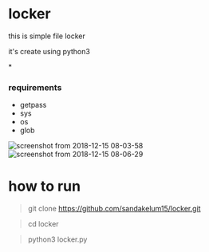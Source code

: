 # locker
this is simple file locker 

it's create using python3

*<h3>requirements</h3>
  * getpass
  * sys
  * os
  * glob
  
![screenshot from 2018-12-15 08-03-58](https://user-images.githubusercontent.com/45274219/50038175-4d398400-0041-11e9-97af-d2753b506ba7.png)
![screenshot from 2018-12-15 08-06-29](https://user-images.githubusercontent.com/45274219/50038176-5296ce80-0041-11e9-9fec-f9c99216e56c.png)

<h1>how to run</h1> 


 > git clone https://github.com/sandakelum15/locker.git
 
 > cd locker
 
 > python3 locker.py
